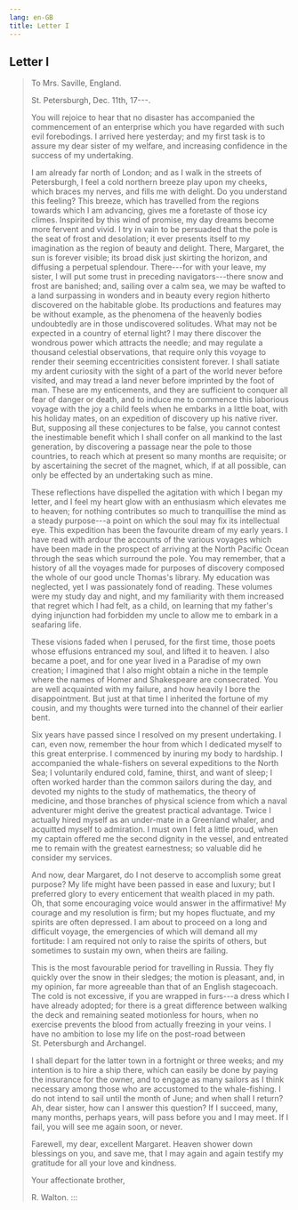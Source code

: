 ```yaml
---
lang: en-GB
title: Letter I
---
```


## Letter I

> <div>
>
> To Mrs. Saville, England.
>
> St. Petersburgh, Dec. 11th, 17⁠---.
>
> </div>
>
> You will rejoice to hear that no disaster has accompanied the
> commencement of an enterprise which you have regarded with such evil
> forebodings. I arrived here yesterday; and my first task is to assure
> my dear sister of my welfare, and increasing confidence in the success
> of my undertaking.
>
> I am already far north of London; and as I walk in the streets of
> Petersburgh, I feel a cold northern breeze play upon my cheeks, which
> braces my nerves, and fills me with delight. Do you understand this
> feeling? This breeze, which has travelled from the regions towards
> which I am advancing, gives me a foretaste of those icy climes.
> Inspirited by this wind of promise, my day dreams become more fervent
> and vivid. I try in vain to be persuaded that the pole is the seat of
> frost and desolation; it ever presents itself to my imagination as the
> region of beauty and delight. There, Margaret, the sun is forever
> visible; its broad disk just skirting the horizon, and diffusing a
> perpetual splendour. There⁠---for with your leave, my sister, I will
> put some trust in preceding navigators⁠---there snow and frost are
> banished; and, sailing over a calm sea, we may be wafted to a land
> surpassing in wonders and in beauty every region hitherto discovered
> on the habitable globe. Its productions and features may be without
> example, as the phenomena of the heavenly bodies undoubtedly are in
> those undiscovered solitudes. What may not be expected in a country of
> eternal light? I may there discover the wondrous power which attracts
> the needle; and may regulate a thousand celestial observations, that
> require only this voyage to render their seeming eccentricities
> consistent forever. I shall satiate my ardent curiosity with the sight
> of a part of the world never before visited, and may tread a land
> never before imprinted by the foot of man. These are my enticements,
> and they are sufficient to conquer all fear of danger or death, and to
> induce me to commence this laborious voyage with the joy a child feels
> when he embarks in a little boat, with his holiday mates, on an
> expedition of discovery up his native river. But, supposing all these
> conjectures to be false, you cannot contest the inestimable benefit
> which I shall confer on all mankind to the last generation, by
> discovering a passage near the pole to those countries, to reach which
> at present so many months are requisite; or by ascertaining the secret
> of the magnet, which, if at all possible, can only be effected by an
> undertaking such as mine.
>
> These reflections have dispelled the agitation with which I began my
> letter, and I feel my heart glow with an enthusiasm which elevates me
> to heaven; for nothing contributes so much to tranquillise the mind as
> a steady purpose⁠---a point on which the soul may fix its intellectual
> eye. This expedition has been the favourite dream of my early years. I
> have read with ardour the accounts of the various voyages which have
> been made in the prospect of arriving at the North Pacific Ocean
> through the seas which surround the pole. You may remember, that a
> history of all the voyages made for purposes of discovery composed the
> whole of our good uncle Thomas's library. My education was neglected,
> yet I was passionately fond of reading. These volumes were my study
> day and night, and my familiarity with them increased that regret
> which I had felt, as a child, on learning that my father's dying
> injunction had forbidden my uncle to allow me to embark in a seafaring
> life.
>
> These visions faded when I perused, for the first time, those poets
> whose effusions entranced my soul, and lifted it to heaven. I also
> became a poet, and for one year lived in a Paradise of my own
> creation; I imagined that I also might obtain a niche in the temple
> where the names of Homer and Shakespeare are consecrated. You are well
> acquainted with my failure, and how heavily I bore the disappointment.
> But just at that time I inherited the fortune of my cousin, and my
> thoughts were turned into the channel of their earlier bent.
>
> Six years have passed since I resolved on my present undertaking. I
> can, even now, remember the hour from which I dedicated myself to this
> great enterprise. I commenced by inuring my body to hardship. I
> accompanied the whale-fishers on several expeditions to the North Sea;
> I voluntarily endured cold, famine, thirst, and want of sleep; I often
> worked harder than the common sailors during the day, and devoted my
> nights to the study of mathematics, the theory of medicine, and those
> branches of physical science from which a naval adventurer might
> derive the greatest practical advantage. Twice I actually hired myself
> as an under-mate in a Greenland whaler, and acquitted myself to
> admiration. I must own I felt a little proud, when my captain offered
> me the second dignity in the vessel, and entreated me to remain with
> the greatest earnestness; so valuable did he consider my services.
>
> And now, dear Margaret, do I not deserve to accomplish some great
> purpose? My life might have been passed in ease and luxury; but I
> preferred glory to every enticement that wealth placed in my path. Oh,
> that some encouraging voice would answer in the affirmative! My
> courage and my resolution is firm; but my hopes fluctuate, and my
> spirits are often depressed. I am about to proceed on a long and
> difficult voyage, the emergencies of which will demand all my
> fortitude: I am required not only to raise the spirits of others, but
> sometimes to sustain my own, when theirs are failing.
>
> This is the most favourable period for travelling in Russia. They fly
> quickly over the snow in their sledges; the motion is pleasant, and,
> in my opinion, far more agreeable than that of an English stagecoach.
> The cold is not excessive, if you are wrapped in furs⁠---a dress which
> I have already adopted; for there is a great difference between
> walking the deck and remaining seated motionless for hours, when no
> exercise prevents the blood from actually freezing in your veins. I
> have no ambition to lose my life on the post-road between
> St. Petersburgh and Archangel.
>
> I shall depart for the latter town in a fortnight or three weeks; and
> my intention is to hire a ship there, which can easily be done by
> paying the insurance for the owner, and to engage as many sailors as I
> think necessary among those who are accustomed to the whale-fishing. I
> do not intend to sail until the month of June; and when shall I
> return? Ah, dear sister, how can I answer this question? If I succeed,
> many, many months, perhaps years, will pass before you and I may meet.
> If I fail, you will see me again soon, or never.
>
> Farewell, my dear, excellent Margaret. Heaven shower down blessings on
> you, and save me, that I may again and again testify my gratitude for
> all your love and kindness.
>
> Your affectionate brother,
>
> R. Walton.
:::
